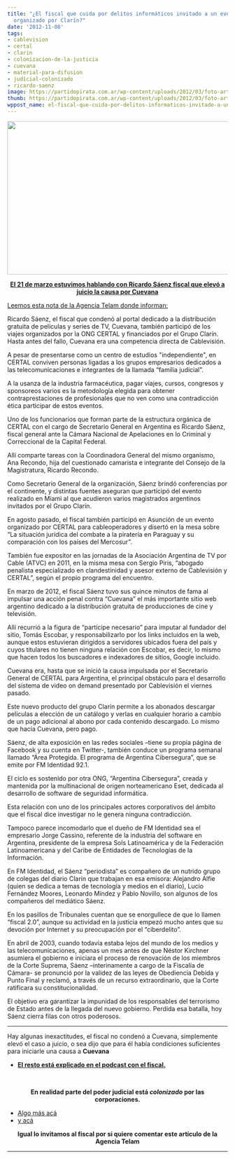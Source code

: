 ```yaml
---
title: "¿El fiscal que cuida por delitos informáticos invitado a un evento en Miami
  organizado por Clarín?"
date: '2012-11-08'
tags:
- cablevision
- certal
- clarin
- colonizacion-de-la-justicia
- cuevana
- material-para-difusion
- judicial-colonizado
- ricardo-saenz
image: https://partidopirata.com.ar/wp-content/uploads/2012/03/foto-articulo-515x350.png
thumb: https://partidopirata.com.ar/wp-content/uploads/2012/03/foto-articulo-515x350-150x150.png
wppost_name: el-fiscal-que-cuida-por-delitos-informaticos-invitado-a-un-evento-en-miami-organizado-por-clarin
---
```


<a href="https://partidopirata.com.ar/wp-content/uploads/2012/03/foto-articulo-515x350.png"><img class="aligncenter size-full wp-image-3589" title="Ricardo Sáenz" src="https://partidopirata.com.ar/wp-content/uploads/2012/03/foto-articulo-515x350.png" alt="" width="515" height="350" /></a>
<p style="text-align: center;"><strong><a href="https://partidopirata.com.ar/3588/podcast-con-el-senor-fiscal-ricardo-saenz-quien-investigo-las-denuncias-contra-cuevana" target="_blank">El 21 de marzo estuvimos hablando con Ricardo Sáenz fiscal que elevó a juicio la causa por Cuevana</a></strong></p>
<a href="http://www.telam.com.ar/nota/43393/" target="_blank">Leemos esta nota de la Agencia Telam donde informan:</a>
<div>
<div>
<div>

Ricardo Sáenz, el fiscal que condenó al portal dedicado a la distribución gratuita de películas y series de TV, Cuevana, también participó de los viajes organizados por la ONG CERTAL y financiados por el Grupo Clarín. Hasta antes del fallo, Cuevana era una competencia directa de Cablevisión.

</div>
<div>

A pesar de presentarse como un centro de estudios "independiente", en CERTAL conviven personas ligadas a los grupos empresarios dedicados a las telecomunicaciones e integrantes de la llamada “familia judicial”.

A la usanza de la industria farmacéutica, pagar viajes, cursos, congresos y sponsoreos varios es la metodología elegida para obtener contraprestaciones de profesionales que no ven como una contradicción ética participar de estos eventos.

Uno de los funcionarios que forman parte de la estructura orgánica de CERTAL con el cargo de Secretario General en Argentina es Ricardo Sáenz, fiscal general ante la Cámara Nacional de Apelaciones en lo Criminal y Correccional de la Capital Federal.

Allí comparte tareas con la Coordinadora General del mismo organismo, Ana Recondo, hija del cuestionado camarista e integrante del Consejo de la Magistratura, Ricardo Recondo.

Como Secretario General de la organización, Sáenz brindó conferencias por el continente, y distintas fuentes aseguran que participó del evento realizado en Miami al que acudieron varios magistrados argentinos invitados por el Grupo Clarín.

En agosto pasado, el fiscal también participó en Asunción de un evento organizado por CERTAL para cableoperadores y disertó en la mesa sobre “La situación jurídica del combate a la piratería en Paraguay y su comparación con los países del Mercosur”.

También fue expositor en las jornadas de la Asociación Argentina de TV por Cable (ATVC) en 2011, en la misma mesa con Sergio Piris, “abogado penalista especializado en clandestinidad y asesor externo de Cablevisión y CERTAL”, según el propio programa del encuentro.

En marzo de 2012, el fiscal Sáenz tuvo sus quince minutos de fama al impulsar una acción penal contra “Cuevana” el más importante sitio web argentino dedicado a la distribución gratuita de producciones de cine y televisión.

Allí recurrió a la figura de “partícipe necesario” para imputar al fundador del sitio, Tomás Escobar, y responsabilizarlo por los links incluidos en la web, aunque estos estuvieran dirigidos a servidores ubicados fuera del país y cuyos titulares no tienen ninguna relación con Escobar, es decir, lo mismo que hacen todos los buscadores e indexadores de sitios, Google incluido.

Cuevana era, hasta que se inició la causa impulsada por el Secretario General de CERTAL para Argentina, el principal obstáculo para el desarrollo del sistema de video on demand presentado por Cablevisión el viernes pasado.

Este nuevo producto del grupo Clarín permite a los abonados descargar películas a elección de un catálogo y verlas en cualquier horario a cambio de un pago adicional al abono por cada contenido descargado. Lo mismo que hacía Cuevana, pero pago.

Sáenz, de alta exposición en las redes sociales –tiene su propia página de Facebook y su cuenta en Twitter-, también conduce un programa semanal llamado “Área Protegida. El programa de Argentina Cibersegura”, que se emite por FM Identidad 92.1.

El ciclo es sostenido por otra ONG, “Argentina Cibersegura”, creada y mantenida por la multinacional de origen norteamericano Eset, dedicada al desarrollo de software de seguridad informática.

Esta relación con uno de los principales actores corporativos del ámbito que el fiscal dice investigar no le genera ninguna contradicción.

Tampoco parece incomodarlo que el dueño de FM Identidad sea el empresario Jorge Cassino, referente de la industria del software en Argentina, presidente de la empresa Sols Latinoamérica y de la Federación Latinoamericana y del Caribe de Entidades de Tecnologías de la Información.

En FM Identidad, el Sáenz “periodista” es compañero de un nutrido grupo de colegas del diario Clarín que trabajan en esa emisora: Alejandro Alfie (quien se dedica a temas de tecnología y medios en el diario), Lucio Fernández Moores, Leonardo Míndez y Pablo Novillo, son algunos de los compañeros del mediático Sáenz.

En los pasillos de Tribunales cuentan que se enorgullece de que lo llamen “fiscal 2.0”, aunque su actividad en la justicia empezó mucho antes que su devoción por Internet y su preocupación por el “ciberdelito”.

En abril de 2003, cuando todavía estaba lejos del mundo de los medios y las telecomunicaciones, apenas un mes antes de que Néstor Kirchner asumiera el gobierno e iniciara el proceso de renovación de los miembros de la Corte Suprema, Sáenz –interinamente a cargo de la Fiscalía de Cámara- se pronunció por la validez de las leyes de Obediencia Debida y Punto Final y reclamó, a través de un recurso extraordinario, que la Corte ratificara su constitucionalidad.

El objetivo era garantizar la impunidad de los responsables del terrorismo de Estado antes de la llegada del nuevo gobierno. Perdida esa batalla, hoy Sáenz cierra filas con otros poderosos.

</div>
</div>
</div>

<hr />

Hay algunas inexactitudes, el fiscal no condenó a Cuevana, simplemente elevó el caso a juicio, o sea dijo que para él había condiciones suficientes para iniciarle una causa a <strong>Cuevana</strong>
<ul>
	<li><strong><a href="https://partidopirata.com.ar/3588/podcast-con-el-senor-fiscal-ricardo-saenz-quien-investigo-las-denuncias-contra-cuevana" target="_blank">El resto está explicado en el podcast con el fiscal.</a></strong></li>
</ul>
&nbsp;
<p style="text-align: center;"><strong>En realidad parte del poder judicial está <em>colonizado</em> por las corporaciones.</strong></p>

<ul>
	<li><a href="https://partidopirata.com.ar/7252/hacete-amigo-del-juez-sino-adoctrinalo">Algo más acá</a></li>
	<li><a href="https://partidopirata.com.ar/6741/departamento-de-justicia-de-ee-uu-educa-jueces-extranjeros-sobre-pirateria">y acá</a></li>
</ul>
<p style="text-align: center;"><strong>Igual lo invitamos al fiscal por si quiere comentar este artículo de la Agencia Telam</strong></p>


<hr />
